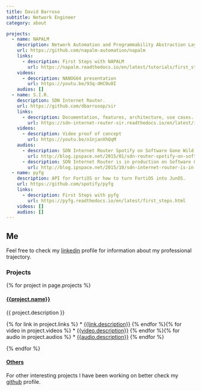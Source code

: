 ```yaml
---
title: David Barroso
subtitle: Network Engineer
category: about

projects:
  - name: NAPALM
    description: Network Automation and Programmability Abstraction Layer with Multivendor support.
    url: https://github.com/napalm-automation/napalm
    links:
      - description: First Steps with NAPALM
        url: https://napalm.readthedocs.io/en/latest/tutorials/first_steps_config.html
    videos:
      - description: NANOG64 presentation
        url: https://youtu.be/93q-dHC0u0I
    audios: []
  - name: S.I.R.
    description: SDN Internet Router.
    url: https://github.com/dbarrosop/sir
    links:
      - description: Documentation, features, architecture, use cases...
        url: https://sdn-internet-router-sir.readthedocs.io/en/latest/index.html
    videos:
      - description: Video proof of concept
        url: https://youtu.be/o1njanXhQqM
    audios:
      - description: SDN Internet Router Spotify on Software Gone Wild
        url: http://blog.ipspace.net/2015/01/sdn-router-spotify-on-software-gone-wild.html
      - description: SDN Internet Router is in production on Software Gone Wild
        url: http://blog.ipspace.net/2015/10/sdn-internet-router-is-in-production-on.html
  - name: pyfg
    description: API for FortiOS or how to turn FortiOS into JunOS.
    url: https://github.com/spotify/pyfg
    links:
      - description: First Steps with pyfg
        url: https://pyfg.readthedocs.io/en/latest/first_steps.html
    videos: []
    audios: []
---
```


## Me

Feel free to check my [linkedin][linkedin] profile for information about my professional trajectory.

### Projects

{% for project in page.projects %}

#### [{{project.name}}]({{project.url}})

{{ project.description }}

{% for link in project.links %} * [<i class="fa fa-book"></i> {{link.description}}]({{link.url}})
{% endfor %}{% for video in project.videos %} * [<i class="fa fa-youtube-play"></i> {{video.description}}]({{video.url}})
{% endfor %}{% for audio in project.audios %} * [<i class="fa fa-headphones"></i> {{audio.description}}]({{audio.url}})
{% endfor %}

{% endfor %}

#### [Others][github]

For other interesting projects I have been working on better check my [github][github] profile.

[linkedin]: https://www.linkedin.com/in/dbarrosop
[github]: https://github.com/dbarrosop
